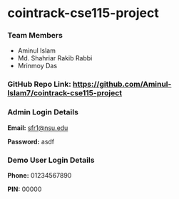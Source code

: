 # cointrack-cse115-project

### Team Members

- Aminul Islam
- Md. Shahriar Rakib Rabbi
- Mrinmoy Das

### **GitHub Repo Link:** https://github.com/Aminul-Islam7/cointrack-cse115-project

### Admin Login Details

**Email:** sfr1@nsu.edu

**Password:** asdf

### Demo User Login Details

**Phone:** 01234567890

**PIN:** 00000
